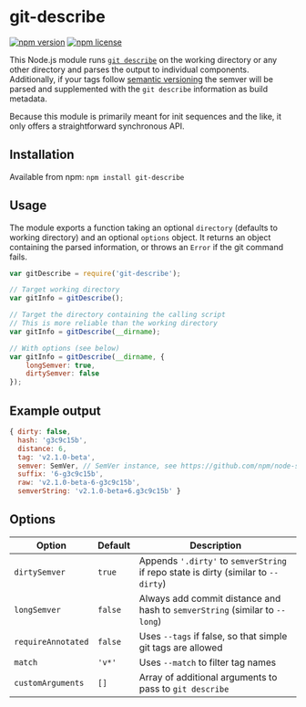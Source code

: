 # git-describe

[![npm version](https://img.shields.io/npm/v/git-describe.svg)](https://www.npmjs.com/package/git-describe)
[![npm license](https://img.shields.io/npm/l/git-describe.svg)](https://www.npmjs.com/package/git-describe)

This Node.js module runs [`git describe`][1] on the working directory or any
other directory and parses the output to individual components. Additionally,
if your tags follow [semantic versioning][2] the semver will be parsed and
supplemented with the `git describe` information as build metadata.

Because this module is primarily meant for init sequences and the like, it only
offers a straightforward synchronous API.

## Installation

Available from npm:
`npm install git-describe`

## Usage

The module exports a function taking an optional `directory` (defaults to
working directory) and an optional `options` object. It returns an object
containing the parsed information, or throws an `Error` if the git command
fails.

```javascript
var gitDescribe = require('git-describe');

// Target working directory
var gitInfo = gitDescribe();

// Target the directory containing the calling script
// This is more reliable than the working directory
var gitInfo = gitDescribe(__dirname);

// With options (see below)
var gitInfo = gitDescribe(__dirname, {
    longSemver: true,
    dirtySemver: false
});
```

## Example output
```javascript
{ dirty: false,
  hash: 'g3c9c15b',
  distance: 6,
  tag: 'v2.1.0-beta',
  semver: SemVer, // SemVer instance, see https://github.com/npm/node-semver
  suffix: '6-g3c9c15b',
  raw: 'v2.1.0-beta-6-g3c9c15b',
  semverString: 'v2.1.0-beta+6.g3c9c15b' }
```

## Options

Option             | Default | Description
------------------ | ------- | -----------
`dirtySemver`      | `true`  | Appends `'.dirty'` to `semverString` if repo state is dirty (similar to `--dirty`)
`longSemver`       | `false` | Always add commit distance and hash to `semverString` (similar to `--long`)
`requireAnnotated` | `false` | Uses `--tags` if false, so that simple git tags are allowed
`match`            | `'v*'`  | Uses `--match` to filter tag names
`customArguments`  | `[]`    | Array of additional arguments to pass to `git describe`

[1]: https://git-scm.com/docs/git-describe
[2]: http://semver.org/
